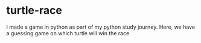 # turtle-race
I made a game in python as part of my python study journey. Here, we have a guessing game on which turtle will win the race
